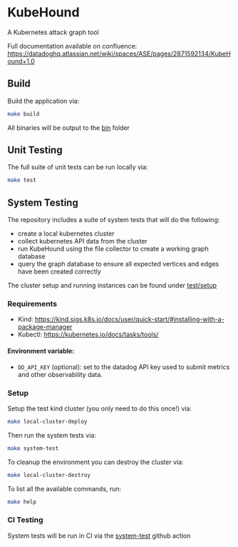# KubeHound

A Kubernetes attack graph tool

Full documentation available on confluence: https://datadoghq.atlassian.net/wiki/spaces/ASE/pages/2871592134/KubeHound+1.0

## Build

Build the application via:

```bash
make build
```

All binaries will be output to the [bin](./bin/) folder

## Unit Testing

The full suite of unit tests can be run locally via:

```bash
make test
```

## System Testing

The repository includes a suite of system tests that will do the following:
+ create a local kubernetes cluster
+ collect kubernetes API data from the cluster
+ run KubeHound using the file collector to create a working graph database
+ query the graph database to ensure all expected vertices and edges have been created correctly

The cluster setup and running instances can be found under [test/setup](./test/setup/)

### Requirements

+ Kind: https://kind.sigs.k8s.io/docs/user/quick-start/#installing-with-a-package-manager
+ Kubectl: https://kubernetes.io/docs/tasks/tools/

#### Environment variable:
- `DD_API_KEY` (optional): set to the datadog API key used to submit metrics and other observability data.

### Setup

Setup the test kind cluster (you only need to do this once!) via:

```bash
make local-cluster-deploy
```

Then run the system tests via:

```bash
make system-test
```

To cleanup the environment you can destroy the cluster via:

```bash
make local-cluster-destroy
```

To list all the available commands, run:

```bash
make help
```

### CI Testing

System tests will be run in CI via the [system-test](./.github/workflows/system-test.yml) github action 